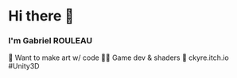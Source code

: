 # Hi there 👋
### I'm Gabriel ROULEAU
🎯 Want to make art w/ code
🤹‍♂️ Game dev & shaders
🚀 ckyre.itch.io
#Unity3D
